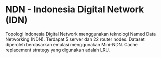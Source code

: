 # NDN - Indonesia Digital Network (IDN)

Topologi Indonesia Digital Network menggunakan teknologi Named Data Networking (NDN). Terdapat 5 server dan 22 router nodes. Dataset diperoleh berdasarkan emulasi menggunakan Mini-NDN. Cache replacement strategy yang digunakan adalah LRU.
